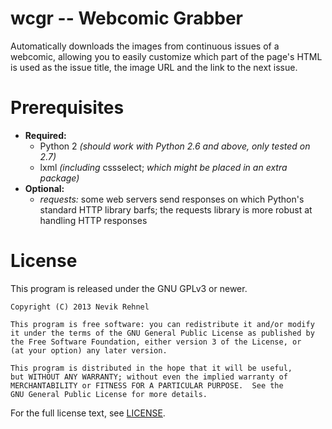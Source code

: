 # wcgr -- Webcomic Grabber

Automatically downloads the images from continuous issues of a webcomic, allowing you to easily customize which part of the page's HTML is used as the issue title, the image URL and the link to the next issue.

# Prerequisites

* **Required:**
  * Python 2 *(should work with Python 2.6 and above, only tested on 2.7)*
  * lxml *(including* cssselect; *which might be placed in an extra package)*
* **Optional:**
  * *requests:* some web servers send responses on which Python's standard
    HTTP library barfs; the requests library is more robust at handling
    HTTP responses

# License

This program is released under the GNU GPLv3 or newer.

    Copyright (C) 2013 Nevik Rehnel

    This program is free software: you can redistribute it and/or modify
    it under the terms of the GNU General Public License as published by
    the Free Software Foundation, either version 3 of the License, or
    (at your option) any later version.

    This program is distributed in the hope that it will be useful,
    but WITHOUT ANY WARRANTY; without even the implied warranty of
    MERCHANTABILITY or FITNESS FOR A PARTICULAR PURPOSE.  See the
    GNU General Public License for more details.

For the full license text, see [LICENSE](LICENSE).
